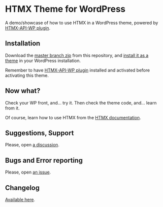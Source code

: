 # HTMX Theme for WordPress

A demo/showcase of how to use HTMX in a WordPress theme, powered by [HTMX-API-WP plugin](https://github.com/TCattd/HTMX-API-WP).

## Installation
Download the [master branch zip](https://github.com/TCattd/HTMX-WordPress-Theme/archive/refs/heads/master.zip) from this repository, and [install it as a theme](https://wordpress.org/documentation/article/appearance-themes-screen/#install-themes) in your WordPress installation.

Remember to have [HTMX-API-WP plugin](https://github.com/TCattd/HTMX-API-WP) installed and activated before activating this theme.

## Now what?
Check your WP front, and... try it. Then check the theme code, and... learn from it.

Of course, learn how to use HTMX from the [HTMX documentation](https://htmx.org).

## Suggestions, Support

Please, open [a discussion](https://github.com/TCattd/HTMX-WordPress-Theme/discussions).

## Bugs and Error reporting

Please, open [an issue](https://github.com/TCattd/HTMX-WordPress-Theme/issues).

## Changelog

[Available here](https://github.com/TCattd/HTMX-WordPress-Theme/blob/master/CHANGELOG.md).
